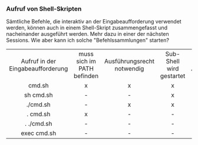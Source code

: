 ### Aufruf von Shell-Skripten
<p class="aleft">
Sämtliche Befehle, die interaktiv an der Eingabeaufforderung verwendet werden, können auch in einem Shell-Skript zusammengefasst und nacheinander ausgeführt werden. Mehr dazu in einer der nächsten Sessions. Wie aber kann ich solche "Befehlssammlungen" starten?
</p>

<table>
    <tr>
        <td style="text-align: center">Aufruf in der Eingabeaufforderung</td>
        <td style="text-align: center">muss sich im PATH befinden</td>
        <td style="text-align: center">Ausführungsrecht notwendig</td>
        <td style="text-align: center">Sub-Shell wird gestartet</td>
        <td style="text-align: center">Rückkehr zur Ausgangsshell</td>
    </tr>
    <tr>
        <td style="text-align: center">cmd.sh</td>
        <td style="text-align: center">x</td>
        <td style="text-align: center">x</td>
        <td style="text-align: center">x</td>
        <td style="text-align: center">x</td>
    </tr>
    <tr>
        <td style="text-align: center">sh cmd.sh</td>
        <td style="text-align: center">-</td>
        <td style="text-align: center">-</td>
        <td style="text-align: center">x</td>
        <td style="text-align: center">x</td>
    </tr>
    <tr>
        <td style="text-align: center">./cmd.sh</td>
        <td style="text-align: center">-</td>
        <td style="text-align: center">x</td>
        <td style="text-align: center">x</td>
        <td style="text-align: center">x</td>
    </tr>
    <tr>
        <td style="text-align: center">. cmd.sh</td>
        <td style="text-align: center">x</td>
        <td style="text-align: center">-</td>
        <td style="text-align: center">-</td>
        <td style="text-align: center">x</td>
    </tr>
    <tr>
        <td style="text-align: center">. ./cmd.sh</td>
        <td style="text-align: center">-</td>
        <td style="text-align: center">-</td>
        <td style="text-align: center">-</td>
        <td style="text-align: center">x</td>
    </tr>
    <tr>
        <td style="text-align: center">exec cmd.sh</td>
        <td style="text-align: center">-</td>
        <td style="text-align: center">-</td>
        <td style="text-align: center">-</td>
        <td style="text-align: center">-</td>
    </tr>
</table>
